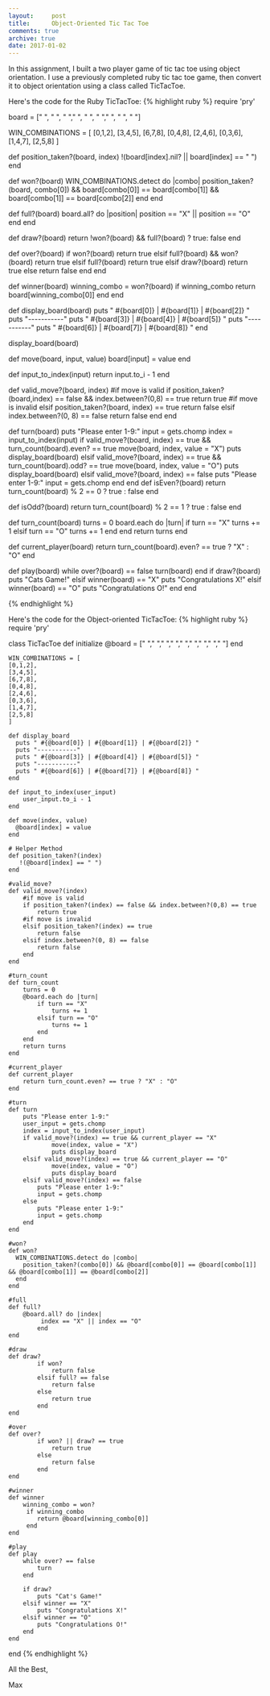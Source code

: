 ```yaml
---
layout:     post
title:      Object-Oriented Tic Tac Toe
comments: true
archive: true
date: 2017-01-02
---
```


In this assignment, I built a two player game of tic tac toe using object orientation. I use a previously completed ruby tic tac toe game, then convert it to object orientation using a class called TicTacToe. 

Here's the code for the Ruby TicTacToe: 
{% highlight ruby %}
require 'pry'

board = [" ", " ", " "," ", " ", " "," ", " ", " "]

WIN_COMBINATIONS = [
	[0,1,2],
	[3,4,5],
	[6,7,8],
	[0,4,8],
	[2,4,6],
	[0,3,6],
	[1,4,7],
	[2,5,8]
]

def position_taken?(board, index)
  !(board[index].nil? || board[index] == " ")
end

def won?(board)
  WIN_COMBINATIONS.detect do |combo|
    position_taken?(board, combo[0]) && board[combo[0]] == board[combo[1]] && board[combo[1]] == board[combo[2]]
  end
end

def full?(board)
  board.all? do |position|
    position == "X" || position == "O"
  end
end

def draw?(board)
    return !won?(board) && full?(board) ? true: false
end

def over?(board)
	if won?(board) 
		return true
	elsif full?(board) && won?(board)
		return true
	elsif full?(board)
  		return true
	elsif draw?(board)
 	    return true
	else
  		return false
    end
end

def winner(board)
  winning_combo = won?(board)
  if winning_combo
    return board[winning_combo[0]]
  end
end


def display_board(board)
  puts " #{board[0]} | #{board[1]} | #{board[2]} "
  puts "-----------"
  puts " #{board[3]} | #{board[4]} | #{board[5]} "
  puts "-----------"
  puts " #{board[6]} | #{board[7]} | #{board[8]} "
end

display_board(board)

def move(board, input, value)
  board[input] = value
end

def input_to_index(input)
	return input.to_i - 1
end


def valid_move?(board, index)
	#if move is valid
	if position_taken?(board,index) == false && index.between?(0,8) == true
		return true
	#if move is invalid
	elsif position_taken?(board, index) == true
		return false
	elsif index.between?(0, 8) == false 
		return false
	end
end

def turn(board) 
	puts "Please enter 1-9:"
	input = gets.chomp
	index = input_to_index(input)
	if valid_move?(board, index) == true && turn_count(board).even? == true
		move(board, index, value = "X")
		puts display_board(board)
	elsif valid_move?(board, index) == true && turn_count(board).odd? == true
		move(board, index, value = "O")
		puts display_board(board)
	elsif valid_move?(board, index) == false
		puts "Please enter 1-9:"
		input = gets.chomp
	end
end
def isEven?(board)
	return turn_count(board) % 2 == 0 ? true : false
end

def isOdd?(board)
	return turn_count(board) % 2 == 1 ? true : false
end

def turn_count(board)
	turns = 0
	board.each do |turn|
		if turn == "X"
			turns += 1
		elsif turn == "O"
			turns += 1
		end
	end
	return turns
end

def current_player(board)
	return turn_count(board).even? == true ? "X" : "O"
end

def play(board)
    while over?(board) == false
    	turn(board)
    end
    if draw?(board)
    	puts "Cats Game!"
    elsif winner(board) == "X" 
    	puts "Congratulations X!"
    elsif winner(board) == "O"
    	puts "Congratulations O!"
    end
end

{% endhighlight %}

Here's the code for the Object-oriented TicTacToe: 
{% highlight ruby %}
require 'pry'

class TicTacToe
	def initialize
		@board = [" "," "," "," "," "," "," "," "," "]
	end

	WIN_COMBINATIONS = [
	[0,1,2],
	[3,4,5],
	[6,7,8],
	[0,4,8],
	[2,4,6],
	[0,3,6],
	[1,4,7],
	[2,5,8]
	]

	def display_board
	  puts " #{@board[0]} | #{@board[1]} | #{@board[2]} "
	  puts "-----------"
	  puts " #{@board[3]} | #{@board[4]} | #{@board[5]} "
	  puts "-----------"
	  puts " #{@board[6]} | #{@board[7]} | #{@board[8]} "
	end

	def input_to_index(user_input)
		user_input.to_i - 1
	end
	
	def move(index, value)
	  @board[index] = value
	end

	# Helper Method
	def position_taken?(index)
	   !(@board[index] == " ")
	end

	#valid_move?
	def valid_move?(index)
		#if move is valid
		if position_taken?(index) == false && index.between?(0,8) == true
			return true
		#if move is invalid
		elsif position_taken?(index) == true
			return false
		elsif index.between?(0, 8) == false 
			return false
		end
	end
 
	#turn_count
	def turn_count
		turns = 0
		@board.each do |turn|
			if turn == "X"
				turns += 1
			elsif turn == "O"
				turns += 1
			end
		end
		return turns
	end
	
	#current_player
	def current_player
		return turn_count.even? == true ? "X" : "O"
	end

	#turn
	def turn
		puts "Please enter 1-9:"
		user_input = gets.chomp
		index = input_to_index(user_input)
		if valid_move?(index) == true && current_player == "X"
				move(index, value = "X")
				puts display_board
		elsif valid_move?(index) == true && current_player == "O"
				move(index, value = "O")
				puts display_board
		elsif valid_move?(index) == false
			puts "Please enter 1-9:"
			input = gets.chomp
		else 
			puts "Please enter 1-9:"
			input = gets.chomp
		end
	end

	#won?
	def won?
	  WIN_COMBINATIONS.detect do |combo|
	    position_taken?(combo[0]) && @board[combo[0]] == @board[combo[1]] && @board[combo[1]] == @board[combo[2]]
	  end
	end

	#full
	def full?
		@board.all? do |index|
			 index == "X" || index == "O"
			end
	end

	#draw
	def draw?
			if won? 
				return false
			elsif full? == false 
				return false 
			else 
				return true
			end
	end

	#over
	def over?
			if won? || draw? == true
				return true
			else
				return false
			end
	end

	#winner
	def winner
		winning_combo = won?
		 if winning_combo
		    return @board[winning_combo[0]]
		 end
	end
	
	#play
	def play
	    while over? == false
	    	turn
	    end

	    if draw?
	    	puts "Cat's Game!"
	    elsif winner == "X" 
	    	puts "Congratulations X!"
	    elsif winner == "O"
	    	puts "Congratulations O!"
	    end
	end

end
{% endhighlight %}

All the Best,

Max